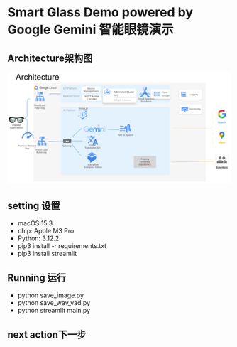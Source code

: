 # Smart Glass Demo powered by Google Gemini 智能眼镜演示

## Architecture架构图
![Architecture架构图](architecture_diagram.png)
## setting 设置
* macOS:15.3
* chip: Apple M3 Pro
* Python: 3.12.2
* pip3 install -r requirements.txt
* pip3 install streamlit

## Running 运行
* python save_image.py
* python save_wav_vad.py
* python streamlit main.py

## next action下一步
